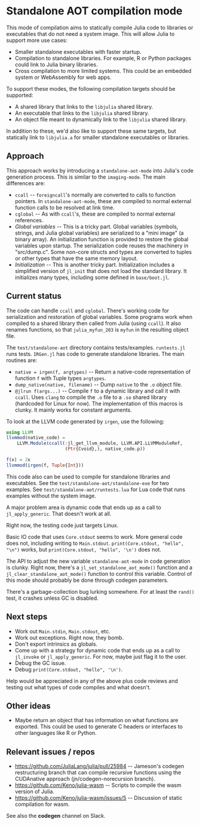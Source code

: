 # Standalone AOT compilation mode

This mode of compilation aims to statically compile Julia code to libraries or executables
that do not need a system image. This will allow Julia to support more use cases: 

* Smaller standalone executables with faster startup.
* Compilation to standalone libraries. For example, R or Python packages could link to
  Julia binary libraries.
* Cross compilation to more limited systems. This could be an embedded system or WebAssembly
  for web apps. 

To support these modes, the following compilation targets should be supported:

* A shared library that links to the `libjulia` shared library.
* An executable that links to the `libjulia` shared library.
* An object file meant to dynamically link to the `libjulia` shared library.

In addition to these, we'd also like to support these same targets, but statically link 
to `libjulia.a` for smaller standalone executables or libraries.

## Approach

This approach works by introducing a `standalone-aot-mode` into Julia's code generation
process. This is similar to the `imaging-mode`. The main differences are:

* `ccall` -- `foreigncall`'s normally are converted to calls to function pointers. In
  `standalone-aot-mode`, these are compiled to normal external function calls to be 
  resolved at link time.
* `cglobal` -- As with `ccall`'s, these are compiled to normal external references.
* *Global variables* -- This is a tricky part. Global variables (symbols, strings,
  and Julia global variables) are serialized to a "mini image" (a binary array). An
  initialization function is provided to restore the global variables upon startup.
  The serialization code reuses the machinery in "src/dump.c". Some non-core structs 
  and types are converted to tuples or other types that have the same memory layout. 
* *Initialization* -- This is another tricky part. Initialization includes a 
  simplified version of `jl_init` that does not load the standard library. It 
  initializes many types, including some defined in `base/boot.jl`.

## Current status

The code can handle `ccall` and `cglobal`. There's working code for serialization and 
restoration of global variables. Some programs work when compiled to a shared 
library then called from Julia (using `ccall`). It also renames functions, so that 
`julia_myfun_203` is `myfun` in the resulting object file.

The `test/standalone-aot` directory contains tests/examples. `runtests.jl` runs tests.
`IRGen.jl` has code to generate standalone libraries. The main routines are:

* `native = irgen(f, argtypes)` -- Return a native-code representation of function `f`
  with Tuple types `argtypes`.
* `dump_native(native, filename)` -- Dump `native` to the `.o` object file.
* `@jlrun f(args...)` -- Compile `f` to a dynamic library and call it with `ccall`. 
  Uses `clang` to compile the `.o` file to a `.so` shared library (hardcoded for
  Linux for now). The implementation of this macros is clunky. It mainly works for
  constant arguments.

To look at the LLVM code generated by `irgen`, use the following:

```julia
using LLVM
llvmmod(native_code) =
    LLVM.Module(ccall(:jl_get_llvm_module, LLVM.API.LLVMModuleRef,
                      (Ptr{Cvoid},), native_code.p))

f(x) = 2x
llvmmod(irgen(f, Tuple{Int}))
```

This code also can be used to compile for standalone libraries and executables.
See the `test/standalone-aot/standalone-exe` for two examples.
See `test/standalone-aot/runtests.lua` for Lua code that runs examples without the system image.

A major problem area is dynamic code that ends up as a call to  `jl_apply_generic`. 
That doesn't work at all. 

Right now, the testing code just targets Linux.

Basic IO code that uses `Core.stdout` seems to work. 
More general code does not, including writing to `Main.stdout`. 
`print(Core.stdout, "hello", "\n")` works, but `print(Core.stdout, "hello", '\n')` does not.

The API to adjust the new variable `standalone-aot-mode` in code generation is clunky. 
Right now, there's a `jl_set_standalone_aot_mode()` function and a 
`jl_clear_standalone_aot_mode()` function to control this variable. 
Control of this mode should probably be done through codegen parameters.

There's a garbage-collection bug lurking somewhere. For at least the `rand()` test, it
crashes unless GC is disabled.

## Next steps

- Work out `Main.stdin`, `Main.stdout`, etc.
- Work out exceptions. Right now, they bomb.
- Don't export intrinsics as globals.
- Come up with a strategy for dynamic code that ends up as a call to `jl_invoke` or `jl_apply_generic`.
  For now, maybe just flag it to the user.
- Debug the GC issue.
- Debug `print(Core.stdout, "hello", '\n')`.

Help would be appreciated in any of the above plus code reviews and testing out what types 
of code compiles and what doesn't. 

## Other ideas

- Maybe return an object that has information on what functions are exported. 
  This could be used to generate C headers or interfaces to other languages like R or Python.

## Relevant issues / repos

* https://github.com/JuliaLang/julia/pull/25984 -- Jameson's codegen restructuring 
  branch that can compile recursive functions using the CUDAnative approach
  (jn/codegen-norecursion branch).
* https://github.com/Keno/julia-wasm -- Scripts to compile the wasm version of Julia.
* https://github.com/Keno/julia-wasm/issues/5 -- Discussion of static compilation for wasm.

See also the **codegen** channel on Slack.
